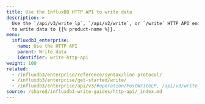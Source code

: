 ```yaml
---
title: Use the InfluxDB HTTP API to write data
description: >
  Use the `/api/v3/write_lp`, `/api/v2/write`, or `/write` HTTP API endpoints
  to write data to {{% product-name %}}.
menu:
  influxdb3_enterprise:
    name: Use the HTTP API
    parent: Write data
    identifier: write-http-api
weight: 100
related:
  - /influxdb3/enterprise/reference/syntax/line-protocol/
  - /influxdb3/enterprise/get-started/write/
  - /influxdb3/enterprise/api/v3/#operation/PostWriteLP, /api/v3/write_lp endpoint
source: /shared/influxdb3-write-guides/http-api/_index.md
---
```


<!--
The content for this page is at
// SOURCE content/shared/influxdb3-write-guides/http-api/_index.md
-->
